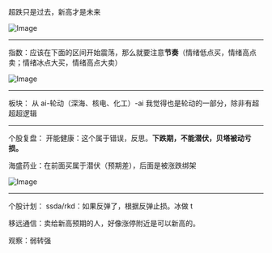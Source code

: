 超跌只是过去，新高才是未来

![Image](https://github.com/user-attachments/assets/e5964cfd-e7cf-4619-99ed-46b425385fd8)

---

指数：应该在下面的区间开始震荡，那么就要注意**节奏**（情绪低点买，情绪高点卖；情绪冰点大买，情绪高点大卖）

![Image](https://github.com/user-attachments/assets/47bec8f5-8cd4-47c5-8dfb-01aececdcaf6)

---

板块：
从 ai-轮动（深海、核电、化工）-ai
我觉得也是轮动的一部分，除非有超超超逻辑

---

个股复盘：
开能健康：这个属于错误，反思。**下跌期，不能潜伏，贝塔被动亏损。**

海盛药业：在前面买属于潜伏（预期差），后面是被涨跌绑架

![Image](https://github.com/user-attachments/assets/e7d48ae2-8cbb-4a8d-a7e3-79f136fc68c2)

---

个股计划：
ssda/rkd：如果反弹了，根据反弹止损。冰做 t

移远通信：卖给新高预期的人，好像涨停附近是可以新高的。

观察：弱转强